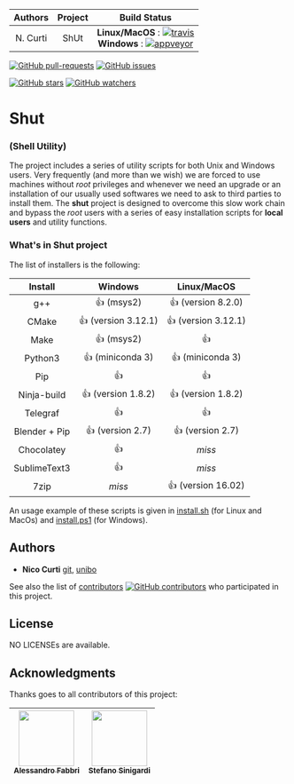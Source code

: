 | **Authors**  | **Project** |  **Build Status**              |
|:------------:|:-----------:|:-----------------------------:|
|   N. Curti   |    ShUt     |  **Linux/MacOS** : [![travis](https://travis-ci.org/Nico-Curti/shut.svg?branch=master)](https://travis-ci.org/Nico-Curti/shut) <br/> **Windows**     : [![appveyor](https://ci.appveyor.com/api/projects/status/ciaywdvr0mjkklpa?svg=true)](https://ci.appveyor.com/project/Nico-Curti/shut) |

[![GitHub pull-requests](https://img.shields.io/github/issues-pr/Nico-Curti/shut.svg?style=plastic)](https://github.com/Nico-Curti/shut/pulls)
[![GitHub issues](https://img.shields.io/github/issues/Nico-Curti/shut.svg?style=plastic)](https://github.com/Nico-Curti/shut/issues)

[![GitHub stars](https://img.shields.io/github/stars/Nico-Curti/shut.svg?label=Stars&style=social)](https://github.com/Nico-Curti/shut/stargazers)
[![GitHub watchers](https://img.shields.io/github/watchers/Nico-Curti/shut.svg?label=Watch&style=social)](https://github.com/Nico-Curti/shut/watchers)

# Shut
### (Shell Utility)

The project includes a series of utility scripts for both Unix and Windows users.
Very frequently (and more than we wish) we are forced to use machines without *root* privileges and whenever we need an upgrade or an installation of our usually used softwares we need to ask to third parties to install them.
The **shut** project is designed to overcome this slow work chain and bypass the *root* users with a series of easy installation scripts for **local users** and utility functions.

### What's in Shut project

The list of installers is the following:


|  **Install**  |     **Windows**       |    **Linux/MacOS**    |
|:-------------:|:---------------------:|:---------------------:|
|      g++      | :+1: (msys2)          | :+1: (version 8.2.0)  |
|     CMake     | :+1: (version 3.12.1) | :+1: (version 3.12.1) |
|     Make      | :+1: (msys2)          | :+1:                  |
|    Python3    | :+1: (miniconda 3)    | :+1: (miniconda 3)    |
|      Pip      | :+1:                  | :+1:                  |
|  Ninja-build  | :+1: (version 1.8.2)  | :+1: (version 1.8.2)  |
|    Telegraf   | :+1:                  | :+1:                  |
| Blender + Pip | :+1: (version 2.7)    | :+1: (version 2.7)    |
|   Chocolatey  | :+1:                  |        *miss*         |
|  SublimeText3 | :+1:                  |        *miss*         |
|     7zip      |        *miss*         | :+1: (version 16.02)  |

An usage example of these scripts is given in [install.sh]() (for Linux and MacOs) and [install.ps1]() (for Windows).

## Authors

* **Nico Curti** [git](https://github.com/Nico-Curti), [unibo](https://www.unibo.it/sitoweb/nico.curti2)

See also the list of [contributors](https://github.com/Nico-Curti/shut/contributors) [![GitHub contributors](https://img.shields.io/github/contributors/Nico-Curti/shut.svg?style=plastic)](https://github.com/Nico-Curti/shut/graphs/contributors/) who participated in this project.

## License

NO LICENSEs are available.

## Acknowledgments

Thanks goes to all contributors of this project:

| [<img src="https://avatars0.githubusercontent.com/u/9303827?s=400&v=4" width="100px;"/><br /><sub><b>Alessandro Fabbri</b></sub>](https://github.com/allefabbri)<br /> | [<img src="https://avatars2.githubusercontent.com/u/721187?s=400&v=4" width="100px;"/><br /><sub><b>Stefano Sinigardi</b></sub>](https://github.com/cenit)<br /> |
| :---: | :---: |
